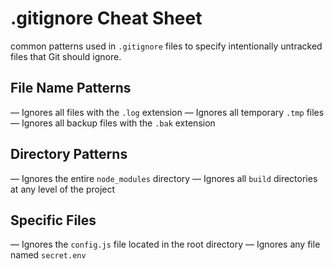 # .gitignore Cheat Sheet

common patterns used in `.gitignore` files to specify intentionally untracked files that Git should ignore.


## File Name Patterns

 — Ignores all files with the `.log` extension
 — Ignores all temporary `.tmp` files
 — Ignores all backup files with the `.bak` extension


## Directory Patterns

— Ignores the entire `node_modules` directory
— Ignores all `build` directories at any level of the project


## Specific Files

— Ignores the `config.js` file located in the root directory
— Ignores any file named `secret.env`
